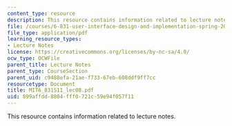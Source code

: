 ```yaml
---
content_type: resource
description: This resource contains information related to lecture notes.
file: /courses/6-831-user-interface-design-and-implementation-spring-2011/899affdd8804fff0721c59e94f057f11_MIT6_831S11_lec08.pdf
file_type: application/pdf
learning_resource_types:
- Lecture Notes
license: https://creativecommons.org/licenses/by-nc-sa/4.0/
ocw_type: OCWFile
parent_title: Lecture Notes
parent_type: CourseSection
parent_uid: c9488efa-21ae-f733-67eb-608ddf9ff7cc
resourcetype: Document
title: MIT6_831S11_lec08.pdf
uid: 899affdd-8804-fff0-721c-59e94f057f11
---
```

This resource contains information related to lecture notes.
